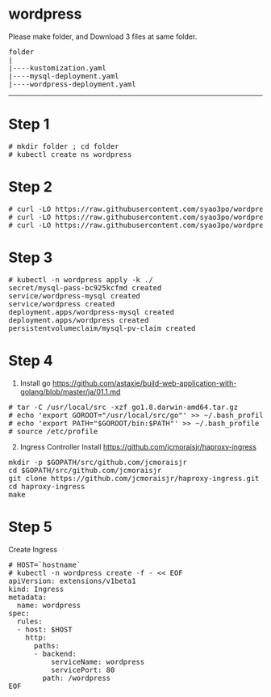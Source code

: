 # wordpress

Please make folder, and Download 3 files at same folder.
<pre>
folder
|
|----kustomization.yaml
|----mysql-deployment.yaml
|----wordpress-deployment.yaml
</pre>
---------

# Step 1
<pre>
# mkdir folder ; cd folder
# kubectl create ns wordpress
</pre>

# Step 2
<pre>
# curl -LO https://raw.githubusercontent.com/syao3po/wordpress/master/kustomization.yaml
# curl -LO https://raw.githubusercontent.com/syao3po/wordpress/master/mysql-deployment.yaml
# curl -LO https://raw.githubusercontent.com/syao3po/wordpress/master/wordpress-deployment.yaml
</pre>
# Step 3
<pre>
# kubectl -n wordpress apply -k ./
secret/mysql-pass-bc925kcfmd created
service/wordpress-mysql created
service/wordpress created
deployment.apps/wordpress-mysql created
deployment.apps/wordpress created
persistentvolumeclaim/mysql-pv-claim created
</pre>

# Step 4
1) Install go
https://github.com/astaxie/build-web-application-with-golang/blob/master/ja/01.1.md

<pre>
# tar -C /usr/local/src -xzf go1.8.darwin-amd64.tar.gz
# echo 'export GOROOT="/usr/local/src/go"' >> ~/.bash_profile
# echo 'export PATH="$GOROOT/bin:$PATH"' >> ~/.bash_profile
# source /etc/profile
</pre>
2) Ingress Controller Install
https://github.com/jcmoraisjr/haproxy-ingress
<pre>
mkdir -p $GOPATH/src/github.com/jcmoraisjr
cd $GOPATH/src/github.com/jcmoraisjr
git clone https://github.com/jcmoraisjr/haproxy-ingress.git
cd haproxy-ingress
make
</pre>

# Step 5

Create Ingress

<pre>
# HOST=`hostname`
# kubectl -n wordpress create -f - << EOF
apiVersion: extensions/v1beta1
kind: Ingress
metadata:
  name: wordpress
spec:
  rules:
  - host: $HOST
    http:
      paths:
      - backend:
          serviceName: wordpress
          servicePort: 80
        path: /wordpress
EOF
</pre>
